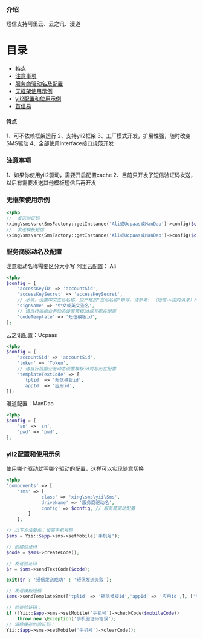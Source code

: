 ### 介绍
短信支持阿里云、云之讯、漫道


# 目录
* [特点](#特点)
* [注意事项](#注意事项)
* [服务商驱动名及配置](#服务商驱动名及配置)
* [无框架使用示例](#无框架使用示例)
* [yii2配置和使用示例](#yii2配置和使用示例)
* [首信易](#首信易)

#### 特点
1、可不依赖框架运行
2、支持yii2框架
3、工厂模式开发，扩展性强，随时改变SMS驱动
4、全部使用interface接口规范开发

### 注意事项
1、如果你使用yii2驱动，需要开启配置cache
2、目前只开发了短信验证码发送，以后有需要发送其他模板短信后再开发

### 无框架使用示例


```php
<?php
//  发送验证码
\xing\sms\src\SmsFactory::getInstance('Ali或Ucpaas或ManDao')->config($config)->sendTextCode('手机号', '验证码');
//  发送模板短信
\xing\sms\src\SmsFactory::getInstance('Ali或Ucpaas或ManDao')->config($config)->sendText('手机号', '内容或模板id');
```

### 服务商驱动名及配置
注意驱动名称需要区分大小写
阿里云配置： Ali
```php
<?php
$config = [
    'accessKeyID' => 'accountSid',
    'accessKeySecret' => 'accessKeySecret',
    // 必填，设置中文签名名称，应严格按"签名名称"填写，请参考: （短信->国内消息）https://dysms.console.aliyun.com/dysms.htm?spm=5176.2020520101.aliyun_sidebar.10.3b9c4df5bLOmra#/domestic/text/sign
    'signName' => '中文或英文签名',
    // 请自行根据业务动态设置模板id或写死在配置
    'codeTemplate' => '短信模板id',
];
```
云之讯配置：Ucpaas
```php
<?php
$config = [
    'accountSid' => 'accountSid',
    'token' => 'Token',
    // 请自行根据业务动态设置模板id或写死在配置
    'templateTextCode' => [
      'tplid' => '短信模板id',
      'appId' => '应用id',
]];
```

漫道配置：ManDao
```php
<?php
$config = [
    'sn' => 'sn',
    'pwd' => 'pwd',
];
```

### yii2配置和使用示例
使用哪个驱动就写哪个驱动的配置，这样可以实现随意切换
```php
<?php
'components' => [
    'sms' => [
            'class' => 'xing\sms\yii\Sms',
            'driveName' => '服务商驱动名',
            'config' => $config, // 服务商驱动配置
        ]
    ];

// 以下方法要先：设置手机号码
$sms = Yii::$app->sms->setMobile('手机号');

// 创建验证码
$code = $sms->createCode();

// 发送验证码
$r = $sms->sendTextCode($code);

exit($r ? '短信发送成功' : '短信发送失败');

// 发送模板短信
$sms->sendTemplateSms(['tplid' => '短信模板id','appId' => '应用id',], ['变量参数1，无则删除', '变量参数2，无则删除']);

// 检查验证码：
if (!Yii::$app->sms->setMobile('手机号')->checkCode($mobileCode)) 
    throw new \Exception('手机验证码错误');
// 清除缓存的验证码：
Yii::$app->sms->setMobile('手机号')->clearCode();
```